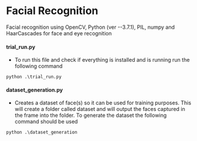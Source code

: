 # Facial Recognition

Facial recognition using OpenCV, Python (ver --3.7.1), PIL, numpy and HaarCascades for face and eye recognition

#### trial_run.py
- To run this file and check if everything is installed and is running run the following command 

```python .\trial_run.py```

#### dataset_generation.py

- Creates a dataset of face(s) so it can be used for training purposes. This will create a folder called dataset and will output the faces captured in the frame into the folder. To generate the dataset the following command should be used 

```python .\dataset_generation```